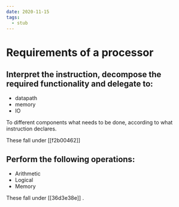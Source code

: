 ```yaml
---
date: 2020-11-15
tags: 
  - stub
---
```


# Requirements of a processor

## Interpret the instruction, decompose the required functionality and delegate to:

  - datapath
  - memory
  - IO
  
  To different components what needs to be done, 
  according to what instruction declares.
  
  These fall under [[f2b00462]] 

## Perform the following operations:

  - Arithmetic
  - Logical
  - Memory
  
  These fall under [[36d3e38e]] .
  
